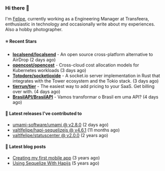 ### Hi there 👋

I'm [Felipe](https://felipe.im), currently working as a Engineering Manager at Transfeera, enthusiastic in technology and occasionally write about my experiences. Also a hobby photographer.

#### ⭐ Recent Stars
- **[localsend/localsend](https://github.com/localsend/localsend)** - An open source cross-platform alternative to AirDrop (2 days ago)
- **[opencost/opencost](https://github.com/opencost/opencost)** - Cross-cloud cost allocation models for Kubernetes workloads (3 days ago)
- **[Totodore/socketioxide](https://github.com/Totodore/socketioxide)** - A socket.io server implementation in Rust that integrates with the Tower ecosystem and the Tokio stack. (3 days ago)
- **[tierrun/tier](https://github.com/tierrun/tier)** - The easiest way to add pricing to your SaaS. Get billing over with. (4 days ago)
- **[BrasilAPI/BrasilAPI](https://github.com/BrasilAPI/BrasilAPI)** - Vamos transformar o Brasil em uma API? (4 days ago)

#### 🚀 Latest releases I've contributed to


- [umami-software/umami @ v2.8.0](https://github.com/umami-software/umami/releases/tag/v2.8.0) (2 days ago)
- [valtlfelipe/hapi-sequelizejs @ v4.6.1](https://github.com/valtlfelipe/hapi-sequelizejs/releases/tag/v4.6.1) (11 months ago)
- [valtlfelipe/statuscenter @ v2.0.0](https://github.com/valtlfelipe/statuscenter/releases/tag/v2.0.0) (2 years ago)

#### 📄 Latest blog posts
- [Creating my first mobile app](https://felipe.im/posts/creating-my-first-mobile-app/) (3 years ago)
- [Using Sequelize With Hapijs](https://felipe.im/posts/using-sequelize-with-hapijs/) (5 years ago)